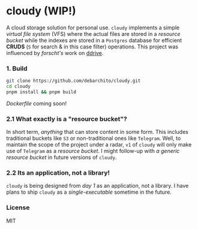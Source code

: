 # cloudy (WIP!)

A cloud storage solution for personal use. `cloudy` implements a simple _virtual file system_ (VFS) where the actual files are stored in a _resource bucket_ while the indexes are stored in a `Postgres` database for efficient **CRUDS** (`S` for search & in this case filter) operations. This project was influenced by _forscht's_ work on [ddrive](https://github.com/forscht/ddrive).

### 1. Build

```bash
git clone https://github.com/debarchito/cloudy.git
cd cloudy
pnpm install && pnpm build
```

_Dockerfile_ coming soon!

### 2.1 What exactly is a "resource bucket"?

In short term, _anything_ that can store content in some form. This includes traditional buckets like `S3` or non-traditional ones like `Telegram`. Well, to maintain the scope of the project under a radar, `v1` of `cloudy` will only make use of `Telegram` as a _resource bucket_. I might follow-up with _a generic resource bucket_ in future versions of `cloudy`.

### 2.2 Its an application, not a library!

`cloudy` is being designed from _day 1_ as an application, not a library. I have plans to ship `cloudy` as a _single-executable_ sometime in the future.

### License

MIT
